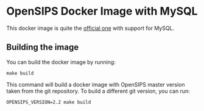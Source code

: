 # OpenSIPS Docker Image with MySQL

This docker image is quite the [official one](https://github.com/OpenSIPS/docker-opensips) with support for MySQL.


## Building the image
You can build the docker image by running:
```
make build
```

This command will build a docker image with OpenSIPS master version taken from
the git repository. To build a different git version, you can run:
```
OPENSIPS_VERSION=2.2 make build
```
